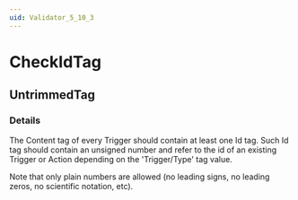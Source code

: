```yaml
---
uid: Validator_5_10_3
---
```


# CheckIdTag

## UntrimmedTag

<!-- Description, Properties, ... sections are auto-generated. -->
<!-- REPLACE ME AUTO-GENERATION -->

### Details

The Content tag of every Trigger should contain at least one Id tag.
Such Id tag should contain an unsigned number and refer to the id of an existing Trigger or Action depending on the 'Trigger/Type' tag value.

Note that only plain numbers are allowed (no leading signs, no leading zeros, no scientific notation, etc).

<!-- Uncomment to add example code -->
<!--### Example code-->
